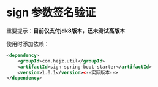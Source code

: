 # sign 参数签名验证

重要提示：**目前仅支付jdk8版本，还未测试高版本**

使用时添加依赖：

```xml
<dependency>
    <groupId>com.hejz.util</groupId>
    <artifactId>sign-spring-boot-starter</artifactId>
    <version>1.0.1</version><--实际版本-->
</dependency>
```
